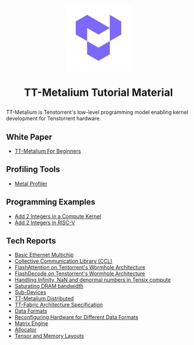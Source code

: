 <div align="center">

<img src="https://github.com/tenstorrent/tt-metal/blob/main/docs/source/common/images/favicon.png" width="180" height="180" />

<h1>

TT-Metalium Tutorial Material

</h1>
</div>

TT-Metalium is Tenstorrent's low-level programming model enabling kernel development for Tenstorrent hardware.

## White Paper
- [TT-Metalium For Beginners](https://github.com/tenstorrent/tt-training/blob/main/tt-metalium/TT-Metalium_For_Beginners.md)

## Profiling Tools
- [Metal Profiler](https://github.com/tenstorrent/tt-metal/blob/main/tech_reports/MetalProfiler/metal-profiler.md)

## Programming Examples
- [Add 2 Integers in a Compute Kernel](https://github.com/tenstorrent/tt-training/blob/main/tt-metalium/prog_examples/add_2_integers_in_compute.md)
- [Add 2 Integers in RISC-V](https://github.com/tenstorrent/tt-training/blob/main/tt-metalium/prog_examples/add_2_integers_in_riscv.md)

## Tech Reports
- [Basic Ethernet Multichip](https://github.com/tenstorrent/tt-metal/blob/main/tech_reports/EthernetMultichip/BasicEthernetGuide.md)
- [Collective Communication Library (CCL)](https://github.com/tenstorrent/tt-metal/blob/main/tech_reports/EthernetMultichip/CclDeveloperGuide.md)
- [FlashAttention on Tentorrent's Wormhole Architecture](https://github.com/tenstorrent/tt-metal/blob/main/tech_reports/FlashAttention/FlashAttention.md)
- [FlashDecode on Tenstorrent's Wormhole Architecture](https://github.com/tenstorrent/tt-metal/blob/main/tech_reports/FlashAttention/FlashDecode.md)
- [Handling Infinity, NaN and denormal numbers in Tensix compute](https://github.com/tenstorrent/tt-metal/blob/main/tech_reports/Handling_Special_Value/special_values.md)
- [Saturating DRAM bandwidth](https://github.com/tenstorrent/tt-metal/blob/main/tech_reports/Saturating_DRAM_bandwidth/Saturating_DRAM_bandwidth.md)
- [Sub-Devices](https://github.com/tenstorrent/tt-metal/blob/main/tech_reports/SubDevices/SubDevices.md)
- [TT-Metalium Distributed](https://github.com/tenstorrent/tt-metal/blob/main/tech_reports/TT-Distributed/TT-Distributed-Architecture-1219.md)
- [TT-Fabric Architecture Specification](https://github.com/tenstorrent/tt-metal/blob/main/tech_reports/TT-Fabric/TT-Fabric-Architecture.md)
- [Data Formats](https://github.com/tenstorrent/tt-metal/blob/main/tech_reports/data_formats/data_formats.md)
- [Reconfiguring Hardware for Different Data Formats](https://github.com/tenstorrent/tt-metal/blob/main/tech_reports/data_formats/reconfig_data_format.md)
- [Matrix Engine](https://github.com/tenstorrent/tt-metal/blob/main/tech_reports/matrix_engine/matrix_engine.md)
- [Allocator](https://github.com/tenstorrent/tt-metal/blob/main/tech_reports/memory/allocator.md)
- [Tensor and Memory Layouts](https://github.com/tenstorrent/tt-metal/blob/main/tech_reports/tensor_layouts/tensor_layouts.md)
